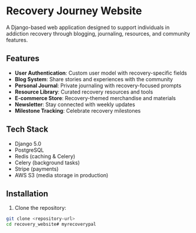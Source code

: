 # Recovery Journey Website

A Django-based web application designed to support individuals in addiction recovery through blogging, journaling, resources, and community features.

## Features

- **User Authentication**: Custom user model with recovery-specific fields
- **Blog System**: Share stories and experiences with the community
- **Personal Journal**: Private journaling with recovery-focused prompts
- **Resource Library**: Curated recovery resources and tools
- **E-commerce Store**: Recovery-themed merchandise and materials
- **Newsletter**: Stay connected with weekly updates
- **Milestone Tracking**: Celebrate recovery milestones

## Tech Stack

- Django 5.0
- PostgreSQL
- Redis (caching & Celery)
- Celery (background tasks)
- Stripe (payments)
- AWS S3 (media storage in production)

## Installation

1. Clone the repository:
```bash
git clone <repository-url>
cd recovery_website# myrecoverypal
